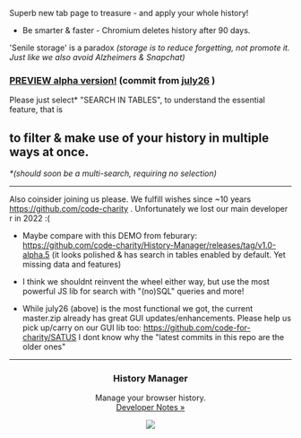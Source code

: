 Superb new tab page to treasure - and apply your whole history!

 -  Be smarter & faster  - Chromium deletes history after 90 days. 

'Senile storage' is a paradox 
_(storage is to reduce forgetting, not promote it. Just like we also avoid Alzheimers & Snapchat)_

### [**PREVIEW alpha version!**](https://github.com/code-charity/History-Manager-with-indexedDB/archive/453f6696892e1182c9667467e5a50927a72d71ba.zip)   (commit from [july26](https://github.com/code-charity/History-Manager-with-indexedDB/tree/453f6696892e1182c9667467e5a50927a72d71ba)  )

 Please just select* "SEARCH IN TABLES", to understand the essential feature, that is 
## to filter & make use of your history in multiple ways at once.  

<i>*(should soon be a multi-search, requiring no selection) </i>

---

Also coinsider joining us please. We fulfill wishes since ~10 years https://github.com/code-charity  . Unfortunately we lost our main developer r in 2022 :( 

 - Maybe compare with this DEMO from feburary:  https://github.com/code-charity/History-Manager/releases/tag/v1.0-alpha.5 (it looks polished & has search in tables enabled by default. Yet missing data and features)
 
 -  I think we shouldnt reinvent the wheel either way,
   but use the most powerful JS lib for search with "(no)SQL" queries and more!

 -  While july26 (above)  is the most functional we got,   the current master.zip already has great GUI updates/enhancements. 
     Please help us pick up/carry on our GUI lib too: https://github.com/code-for-charity/SATUS  I dont know why the "latest commits in this repo are the older ones"

---

<h3 align="center">History Manager</h3>

<p align="center">
    Manage your browser history.
    <br>
    <a href="https://github.com/code4charity/History-Manager/wiki/Developer-Notes">Developer Notes »</a>
</p>
<p align="center">
    <a href="https://github.com/victor-savinov/history-manager">
        <img src="https://github.com/victor-savinov/graphics/blob/master/icons/history-manager/raised-128.png">
    </a>
</p>
